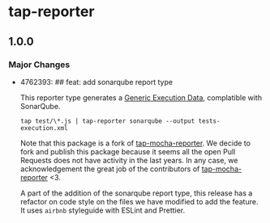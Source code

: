 # tap-reporter

## 1.0.0

### Major Changes

- 4762393: ## feat: add sonarqube report type

  This reporter type generates a [Generic Execution Data](https://docs.sonarqube.org/latest/analysis/generic-test/), complatible with SonarQube.

  ```console
  tap test/\*.js | tap-reporter sonarqube --output tests-execution.xml
  ```

  Note that this package is a fork of [tap-mocha-reporter](github.axa.com/tapjs/tap-mocha-reporter). We decide to fork and publish this package because it seems all the open Pull Requests does not have activity in the last years. In any case, we acknowledgement the great job of the contributors of [tap-mocha-reporter](github.axa.com/tapjs/tap-mocha-reporter) <3.

  A part of the addition of the sonarqube report type, this release has a refactor on code style on the files we have modified to add the feature. It uses `airbnb` styleguide with ESLint and Prettier.
